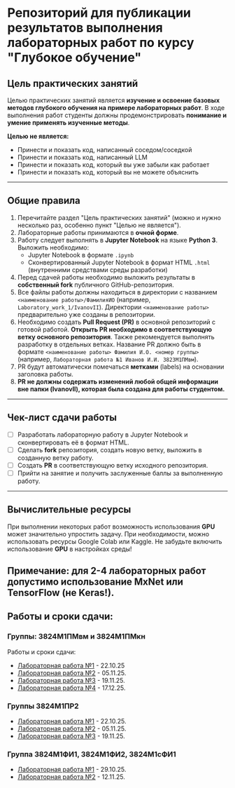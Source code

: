 # Репозиторий для публикации результатов выполнения лабораторных работ по курсу "Глубокое обучение"

## Цель практических занятий

Целью практических занятий является **изучение и освоение базовых методов глубокого обучения на примере лабораторных работ**. В ходе выполнения работ студенты должны продемонстрировать **понимание и умение применять изученные методы**.

**Целью не является:**
- Принести и показать код, написанный соседом/соседкой
- Принести и показать код, написанный LLM
- Принести и показать код, который вы уже забыли как работает
- Принести и показать код, который вы не можете объяснить

---

## Общие правила

1. Перечитайте раздел "Цель практических занятий" (можно и нужно несколько раз, особенно пункт "Целью не является").
2. Лабораторные работы принимаются в **очной форме**.
3. Работу следует выполнять в **Jupyter Notebook** на языке **Python 3**. Выложить необходимо:
   - Jupyter Notebook в формате `.ipynb`
   - Сконвертированный Jupyter Notebook в формат HTML `.html` (внутренними средствами среды разработки)
4. Перед сдачей работы необходимо выложить результаты в **собственный fork** публичного GitHub-репозитория.
5. Все файлы работы должны находиться в директории с названием `<наименование работы>/ФамилияИО` (например, `Laboratory_work_1/IvanovII`). Директории `<наименование работы>` предварительно уже созданы в репозитории.
6. Необходимо создать **Pull Request (PR)** в основной репозиторий с готовой работой. **Открыть PR необходимо в соответствующую ветку основного репозитория**. Также рекомендуется выполнять разработку в отдельных ветках. Название PR должно быть в формате `<наименование работы> Фамилия И.О. <номер группы>` (например, `Лабораторная работа №1 Иванов И.И. 3823М1ПМвм`).
7. PR будут автоматически помечаться **метками** (labels) на основании заголовка работы.
8. **PR не должны содержать изменений любой общей информации вне папки (IvanovII), которая была создана для работы студентом.**

---

## Чек-лист сдачи работы

- [ ] Разработать лабораторную работу в Jupyter Notebook и сконвертировать её в формат HTML.
- [ ] Сделать **fork** репозитория, создать новую ветку, выложить в созданную ветку работу.
- [ ] Создать **PR** в соответствующую ветку исходного репозитория.
- [ ] Прийти на занятие и получить заслуженные баллы за выполненную работу.

---

## Вычислительные ресурсы

При выполнении некоторых работ возможность использования **GPU** может значительно упростить задачу. При необходимости, можно использовать ресурсы Google Colab или Kaggle. Не забудьте включить использование **GPU** в настройках среды!

## Примечание: для 2-4 лабораторных работ допустимо использование MxNet или TensorFlow (не Keras!).

## Работы и сроки сдачи:

### Группы: 3824М1ПМвм и 3824М1ПМкн

Работы и сроки сдачи:

- [Лабораторная работа №1](descriptions/laboratory_work_1.md) - 22.10.25
- [Лабораторная работа №2](descriptions/laboratory_work_2.md) - 05.11.25.
- [Лабораторная работа №3](descriptions/laboratory_work_3.md) - 19.11.25.
- [Лабораторная работа №4](descriptions/laboratory_work_4.md) - 17.12.25.

### Группы 3824М1ПР2

- [Лабораторная работа №1](descriptions/laboratory_work_1.md) - 22.10.25.
- [Лабораторная работа №2](descriptions/laboratory_work_2.md) - 05.11.25.
- [Лабораторная работа №3](descriptions/laboratory_work_3.md) - 19.11.25.

### Группа 3824М1ФИ1, 3824М1ФИ2, 3824М1сФИ1

- [Лабораторная работа №1](descriptions/laboratory_work_1.md) - 29.10.25.
- [Лабораторная работа №2](descriptions/laboratory_work_2.md) - 12.11.25.
